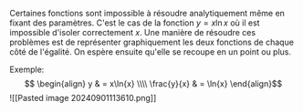 Certaines fonctions sont impossible à résoudre analytiquement même en fixant des paramètres. C'est le cas de la fonction $y=x\ln{x}$ où il est impossible d'isoler correctement $x$. Une manière de résoudre ces problèmes est de représenter graphiquement les deux fonctions de chaque côté de l'égalité. On espère ensuite qu'elle se recoupe en un point ou plus.

Exemple:
$$ \begin{align}
y & = x\ln{x} \\\\
\frac{y}{x} & = \ln{x}
\end{align}$$
![[Pasted image 20240901113610.png]]